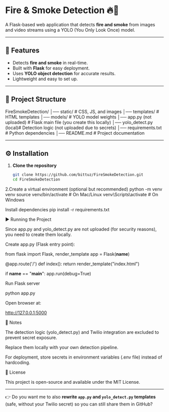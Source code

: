 # Fire & Smoke Detection 🔥💨

A Flask-based web application that detects **fire and smoke** from images and video streams using a YOLO (You Only Look Once) model.

---

## 🚀 Features
- Detects **fire and smoke** in real-time.
- Built with **Flask** for easy deployment.
- Uses **YOLO object detection** for accurate results.
- Lightweight and easy to set up.

---

## 📂 Project Structure
FireSmokeDetection/
│── static/ # CSS, JS, and images
│── templates/ # HTML templates
│── models/ # YOLO model weights
│── app.py (not uploaded) # Flask main file (you create this locally)
│── yolo_detect.py (local)# Detection logic (not uploaded due to secrets)
│── requirements.txt # Python dependencies
│── README.md # Project documentation


---

## ⚙️ Installation

1. **Clone the repository**
   ```bash
   git clone https://github.com/bittuz/FireSmokeDetection.git
   cd FireSmokeDetection
2.Create a virtual environment (optional but recommended)
python -m venv venv
source venv/bin/activate   # On Mac/Linux
venv\Scripts\activate      # On Windows

Install dependencies
pip install -r requirements.txt

▶️ Running the Project

Since app.py and yolo_detect.py are not uploaded (for security reasons), you need to create them locally.

Create app.py (Flask entry point):

from flask import Flask, render_template
app = Flask(__name__)

@app.route('/')
def index():
    return render_template("index.html")

if __name__ == "__main__":
    app.run(debug=True)

Run Flask server

python app.py

Open browser at:

http://127.0.0.1:5000

📖 Notes

The detection logic (yolo_detect.py) and Twilio integration are excluded to prevent secret exposure.

Replace them locally with your own detection pipeline.

For deployment, store secrets in environment variables (.env file) instead of hardcoding.

📜 License

This project is open-source and available under the MIT License.


---

👉 Do you want me to also **rewrite `app.py` and `yolo_detect.py` templates** (safe, without your Twilio secret) so you can still share them in GitHub?
